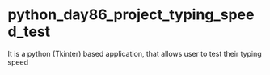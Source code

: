 # python_day86_project_typing_speed_test
It is a python (Tkinter) based application, that allows user to test their typing speed

